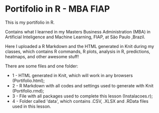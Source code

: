 # Portifolio in R - MBA FIAP
This is my portifolio in R.

Contains what I learned in my Masters Business Administration (MBA) in Artificial Inteligence and Machine Learning, FIAP, at São Paulo ,Brazil.

Here I uploaded a R Markdown and the HTML generated in Knit during my classes, which contains R commands, R plots, analysis in R, predictions, heatmaps, and other awesome stuff!

There are some files and one folder:
* 1 - HTML generated in Knit, which will work in any browsers (Portifolio.html);
* 2 - R Markdown with all codes and settings used to generate with Knit (Portifolio.rmd);
* 3 - File with all packages used to complete this lesson (Instalacoes.r);
* 4 - Folder called 'data', which contains .CSV, .XLSX and .RData files used in this lesson.
